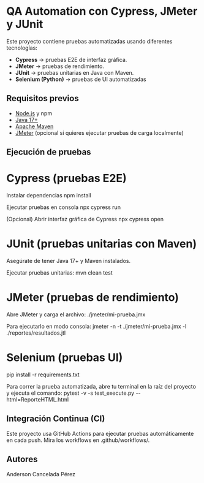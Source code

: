 # QA Automation con Cypress, JMeter y JUnit

Este proyecto contiene pruebas automatizadas usando diferentes tecnologías:
- **Cypress** → pruebas E2E de interfaz gráfica.
- **JMeter** → pruebas de rendimiento.
- **JUnit** → pruebas unitarias en Java con Maven.
- **Selenium (Python)** → pruebas de UI automatizadas
  
## Requisitos previos

- [Node.js](https://nodejs.org/) y npm  
- [Java 17+](https://adoptium.net/)  
- [Apache Maven](https://maven.apache.org/)  
- [JMeter](https://jmeter.apache.org/) (opcional si quieres ejecutar pruebas de carga localmente)

## Ejecución de pruebas

# Cypress (pruebas E2E)

Instalar dependencias
npm install

Ejecutar pruebas en consola
npx cypress run

(Opcional) Abrir interfaz gráfica de Cypress
npx cypress open

# JUnit (pruebas unitarias con Maven)
Asegúrate de tener Java 17+ y Maven instalados.

Ejecutar pruebas unitarias:
mvn clean test

# JMeter (pruebas de rendimiento)

Abre JMeter y carga el archivo:
./jmeter/mi-prueba.jmx

Para ejecutarlo en modo consola:
jmeter -n -t ./jmeter/mi-prueba.jmx -l ./reportes/resultados.jtl

# Selenium (pruebas UI)
pip install -r requirements.txt

Para correr la prueba automatizada, abre tu terminal en la raíz del proyecto y ejecuta el comando:
pytest -v -s test_execute.py --html=ReporteHTML.html

## Integración Continua (CI)

Este proyecto usa GitHub Actions para ejecutar pruebas automáticamente en cada push.
Mira los workflows en .github/workflows/.

## Autores

Anderson Cancelada Pérez
